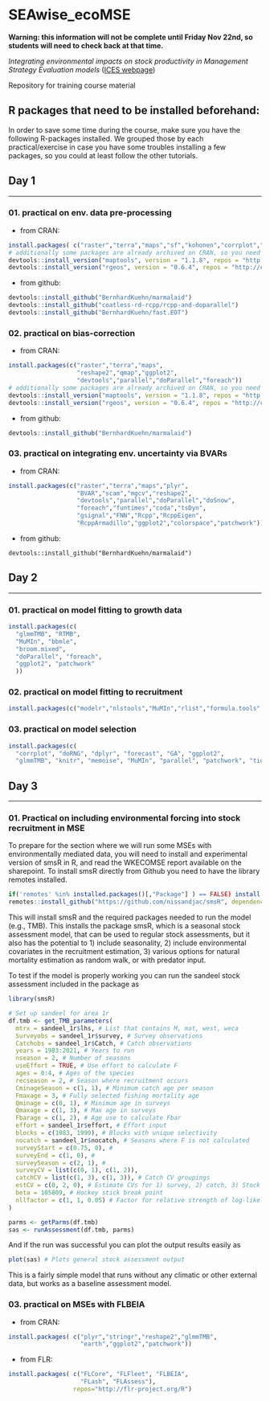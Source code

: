 # SEAwise_ecoMSE
**Warning: this information will not be complete until Friday Nov 22nd, so students will need to check back at that time.**

*Integrating environmental impacts on stock productivity in Management Strategy Evaluation models* ([ICES webpage](https://www.ices.dk/events/Training/Pages/MSEmodels24.aspx))

Repository for training course material

## R packages that need to be installed beforehand:

In order to save some time during the course, make sure you have the following R-packages installed. We grouped those by each practical/exercise in case you have some troubles installing a few packages, so you could at least follow the other tutorials. 

## Day 1
-----

### 01. practical on env. data pre-processing

- from CRAN:
```R
install.packages( c("raster","terra","maps","sf","kohonen","corrplot","PCDimension","devtools"))
# additionally some packages are already archived on CRAN, so you need to install the last available version
devtools::install_version("maptools", version = "1.1.8", repos = "http://cran.us.r-project.org")
devtools::install_version("rgeos", version = "0.6.4", repos = "http://cran.us.r-project.org")
```
- from github: 
```R
devtools::install_github("BernhardKuehn/marmalaid")
devtools::install_github("coatless-rd-rcpp/rcpp-and-doparallel")
devtools::install_github("BernhardKuehn/fast.EOT")
```
### 02. practical on bias-correction

- from CRAN:
```R
install.packages(c("raster","terra","maps",
                   "reshape2","qmap","ggplot2",
                   "devtools","parallel","doParallel","foreach"))
# additionally some packages are already archived on CRAN, so you need to install the last available version
devtools::install_version("maptools", version = "1.1.8", repos = "http://cran.us.r-project.org")
devtools::install_version("rgeos", version = "0.6.4", repos = "http://cran.us.r-project.org")
```
- from github:
```R
devtools::install_github("BernhardKuehn/marmalaid")
```
### 03. practical on integrating env. uncertainty via BVARs

- from CRAN:
```R
install.packages(c("raster","terra","maps","plyr",
                   "BVAR","scam","mgcv","reshape2",
                   "devtools","parallel","doParallel","doSnow",
                   "foreach","funtimes","coda","tsDyn",
                   "gsignal","FNN","Rcpp","RcppEigen",
                   "RcppArmadillo","ggplot2","colorspace","patchwork"))
```
- from github:
```
devtools::install_github("BernhardKuehn/marmalaid")
```

## Day 2
-----

### 01. practical on model fitting to growth data
```R
install.packages(c(
  "glmmTMB", "RTMB", 
  "MuMIn", "bbmle",
  "broom.mixed",
  "doParallel", "foreach",
  "ggplot2", "patchwork"
  ))

```

### 02. practical on model fitting to recruitment
```R
install.packages(c("modelr","nlstools","MuMIn","rlist","formula.tools","corrplot"))
```

### 03. practical on model selection

```R
install.packages(c(
  "corrplot", "doRNG", "dplyr", "forecast", "GA", "ggplot2", 
  "glmmTMB", "knitr", "memoise", "MuMIn", "parallel", "patchwork", "tidyr"))
```

## Day 3
-----

### 01. Practical on including environmental forcing into stock recruitment in MSE

To prepare for the section where we will run some MSEs with environmentally mediated data, you will need to install and experimental version of smsR in R, and read the WKECOMSE report available on the sharepoint.
To install smsR directly from Github you need to have the library remotes installed.

```R
if('remotes' %in% installed.packages()[,"Package"] ) == FALSE) install.packages('remotes')
remotes::install_github("https://github.com/nissandjac/smsR", dependencies = TRUE) # Change this link to the development version
```
This will install smsR and the required packages needed to run the model (e.g., TMB).
This installs the package smsR, which is a seasonal stock assessment model, that can be used to regular stock assessments, but it also has the potential to 1) include seasonality, 2) include environmental covariates in the recruitment estimation, 3) various options for natural mortality estimation as random walk, or with predator input.

To test if the model is properly working you can run the sandeel stock assessment included in the package as

```R
library(smsR)

# Set up sandeel for area 1r
df.tmb <- get_TMB_parameters(
  mtrx = sandeel_1r$lhs, # List that contains M, mat, west, weca
  Surveyobs = sandeel_1r$survey, # Survey observations
  Catchobs = sandeel_1r$Catch, # Catch observations
  years = 1983:2021, # Years to run
  nseason = 2, # Number of seasons
  useEffort = TRUE, # Use effort to calculate F
  ages = 0:4, # Ages of the species
  recseason = 2, # Season where recruitment occurs
  CminageSeason = c(1, 1), # Minimum catch age per season
  Fmaxage = 3, # Fully selected fishing mortality age
  Qminage = c(0, 1), # Minimum age in surveys
  Qmaxage = c(1, 3), # Max age in surveys
  Fbarage = c(1, 2), # Age use to calculate Fbar
  effort = sandeel_1r$effort, # Effort input
  blocks = c(1983, 1999), # Blocks with unique selectivity
  nocatch = sandeel_1r$nocatch, # Seasons where F is not calculated
  surveyStart = c(0.75, 0), #
  surveyEnd = c(1, 0), #
  surveySeason = c(2, 1), #
  surveyCV = list(c(0, 1), c(1, 2)),
  catchCV = list(c(1, 3), c(1, 3)), # Catch CV groupings
  estCV = c(0, 2, 0), # Estimate CVs for 1) survey, 2) catch, 3) Stock recruitment relationship
  beta = 105809, # Hockey stick break point
  nllfactor = c(1, 1, 0.05) # Factor for relative strength of log-likelihood
)

parms <- getParms(df.tmb)
sas <- runAssessment(df.tmb, parms)

```

And if the run was successful you can plot the output results easily as

```R
plot(sas) # Plots general stock assessment output

```

This is a fairly simple model that runs without any climatic or other external data, but works as a baseline assessment model. 

### 03. practical on MSEs with FLBEIA

- from CRAN:
```R
install.packages( c("plyr","stringr","reshape2","glmmTMB",
                    "earth","ggplot2","patchwork"))
```
- from FLR:
```R
install.packages( c("FLCore", "FLFleet", "FLBEIA",
                    "FLash", "FLAssess"), 
                  repos="http://flr-project.org/R")
```
